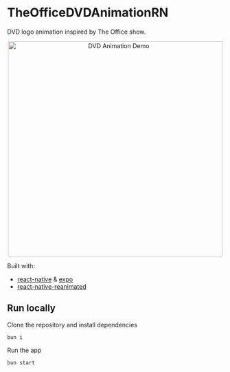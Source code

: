 # TheOfficeDVDAnimationRN

DVD logo animation inspired by The Office show.

<!-- TODO: add The Office gif -->

<!-- TODO: also offered as a library -->

<p align="center">
  <img src="./assets/dvd.gif" alt="DVD Animation Demo" height="500px" />
</p>

Built with:

- [react-native](https://reactnative.dev/docs/getting-started) & [expo](https://docs.expo.dev/)
- [react-native-reanimated](https://docs.swmansion.com/react-native-reanimated/docs)

## Run locally

Clone the repository and install dependencies

```
bun i
```

Run the app

```
bun start
```
